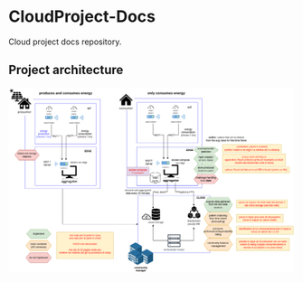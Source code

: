 # CloudProject-Docs
Cloud project docs repository.

## Project architecture
![Project architecture](docs/Architettura/Architettura%20(new).png)
